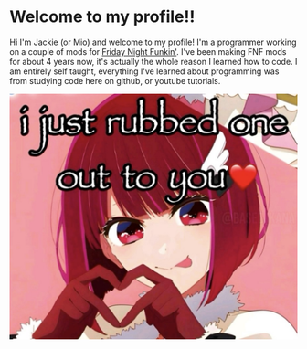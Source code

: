 # Welcome to my profile!!
Hi I'm Jackie (or Mio) and welcome to my profile!
I'm a programmer working on a couple of mods for [Friday Night Funkin'](https://github.com/FunkinCrew/Funkin). I've been making FNF mods for about 4 years now, it's actually the whole reason I learned how to code. I am entirely self taught, everything I've learned about programming was from studying code here on github, or youtube tutorials.

![SHE GOOD MY friend](/IMG_2116.jpeg)
